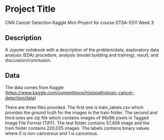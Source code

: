 # Project Title

CNN Cancer Detection Kaggle Mini-Project for course DTSA-5511 Week 3

## Description

A Jupyter notebook with a description of the problem/data, exploratory data analysis (EDA) procedure, analysis (model building and training), result, and discussion/conclusion. 

## Data

The data comes from Kaggle (https://www.kaggle.com/competitions/histopathologic-cancer-detection/data)

There are three files provided. The first one is train_labels.csv which provides the ground truth for the images in the train folder. The second and third ones are zip file which contains images of 96x96 pixels in Tagged Image File Format (TIFF). 
The test folder contains 57,458 imags and the train folder contains 220,025 images. The labels contains binary values where 0 is non-cancerous and 1 is cancerous.
